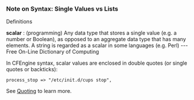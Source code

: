 ### Note on Syntax: Single Values vs Lists

Definitions

**scalar**
: (programming) Any data type that stores a single value (e.g. a number or Boolean), as opposed to an aggregate data type that has many elements. A string is regarded as a scalar in some languages (e.g. Perl)  --- Free On-Line Dictionary of Computing

In CFEngine syntax, scalar values are enclosed in double quotes (or single quotes or backticks):

```cfengine3
process_stop => "/etc/init.d/cups stop",
```

See [Quoting](https://docs.cfengine.com/latest/reference-language-concepts-variables.html#quoting) to learn more.
